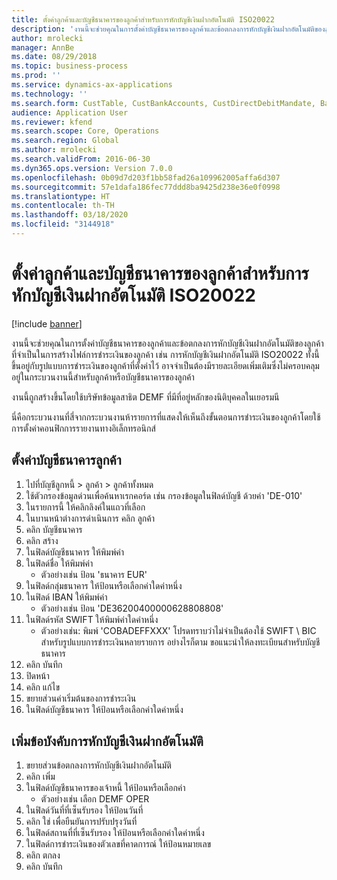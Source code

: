 ```yaml
---
title: ตั้งค่าลูกค้าและบัญชีธนาคารของลูกค้าสำหรับการหักบัญชีเงินฝากอัตโนมัติ ISO20022
description: 'งานนี้จะช่วยคุณในการตั้งค่าบัญชีธนาคารของลูกค้าและข้อตกลงการหักบัญชีเงินฝากอัตโนมัติของลูกค้าที่จำเป็นในการสร้างไฟล์การชำระเงินของลูกค้า เช่น การหักบัญชีเงินฝากอัตโนมัติ ISO20022 '
author: mrolecki
manager: AnnBe
ms.date: 08/29/2018
ms.topic: business-process
ms.prod: ''
ms.service: dynamics-ax-applications
ms.technology: ''
ms.search.form: CustTable, CustBankAccounts, CustDirectDebitMandate, BankAccountTableLookUp,  LogisticsAddressCityLookup
audience: Application User
ms.reviewer: kfend
ms.search.scope: Core, Operations
ms.search.region: Global
ms.author: mrolecki
ms.search.validFrom: 2016-06-30
ms.dyn365.ops.version: Version 7.0.0
ms.openlocfilehash: 0b09d7d203f1bb58fad26a109962005affa6d307
ms.sourcegitcommit: 57e1dafa186fec77ddd8ba9425d238e36e0f0998
ms.translationtype: HT
ms.contentlocale: th-TH
ms.lasthandoff: 03/18/2020
ms.locfileid: "3144918"
---
```

# <a name="set-up-customers-and-customer-bank-accounts-for-iso20022-direct-debits"></a>ตั้งค่าลูกค้าและบัญชีธนาคารของลูกค้าสำหรับการหักบัญชีเงินฝากอัตโนมัติ ISO20022

[!include [banner](../../includes/banner.md)]

งานนี้จะช่วยคุณในการตั้งค่าบัญชีธนาคารของลูกค้าและข้อตกลงการหักบัญชีเงินฝากอัตโนมัติของลูกค้าที่จำเป็นในการสร้างไฟล์การชำระเงินของลูกค้า เช่น การหักบัญชีเงินฝากอัตโนมัติ ISO20022  ทั้งนี้ขึ้นอยู่กับรูปแบบการชำระเงินของลูกค้าที่ตั้งค่าไว้ อาจจำเป็นต้องมีรายละเอียดเพิ่มเติมซึ่งไม่ครอบคลุมอยู่ในกระบวนงานนี้สำหรับลูกค้าหรือบัญชีธนาคารของลูกค้า 

งานนี้ถูกสร้างขึ้นโดยใช้บริษัทข้อมูลสาธิต DEMF ที่มีที่อยู่หลักของนิติบุคคลในเยอรมนี



นี่คือกระบวนงานที่สี่จากกระบวนงานห้ารายการที่แสดงให้เห็นถึงขั้นตอนการชำระเงินของลูกค้าโดยใช้การตั้งค่าคอนฟิกการรายงานทางอิเล็กทรอนิกส์


## <a name="set-up-a-customer-bank-account"></a>ตั้งค่าบัญชีธนาคารลูกค้า
1. ไปที่บัญชีลูกหนี้ > ลูกค้า > ลูกค้าทั้งหมด
2. ใช้ตัวกรองข้อมูลด่วนเพื่อค้นหาเรกคอร์ด  เช่น กรองข้อมูลในฟิลด์บัญชี ด้วยค่า 'DE-010'
3. ในรายการนี้ ให้คลิกลิงค์ในแถวที่เลือก
4. ในบานหน้าต่างการดำเนินการ คลิก ลูกค้า
5. คลิก บัญชีธนาคาร
6. คลิก สร้าง
7. ในฟิลด์บัญชีธนาคาร ให้พิมพ์ค่า
8. ในฟิลด์ชื่อ ให้พิมพ์ค่า 
    * ตัวอย่างเช่น ป้อน 'ธนาคาร EUR'  
9. ในฟิลด์กลุ่มธนาคาร ให้ป้อนหรือเลือกค่าใดค่าหนึ่ง
10. ในฟิลด์ IBAN ให้พิมพ์ค่า
    * ตัวอย่างเช่น ป้อน 'DE36200400000628808808'  
11. ในฟิลด์รหัส SWIFT ให้พิมพ์ค่าใดค่าหนึ่ง
    * ตัวอย่างเช่น: พิมพ์ 'COBADEFFXXX'  โปรดทราบว่าไม่จำเป็นต้องใช้ SWIFT \ BIC สำหรับรูปแบบการชำระเงินหลายรายการ อย่างไรก็ตาม ขอแนะนำให้ลงทะเบียนสำหรับบัญชีธนาคาร  
12. คลิก บันทึก
13. ปิดหน้า
14. คลิก แก้ไข
15. ขยายส่วนค่าเริ่มต้นของการชำระเงิน
16. ในฟิลด์บัญชีธนาคาร ให้ป้อนหรือเลือกค่าใดค่าหนึ่ง

## <a name="add-a-direct-debit-mandate"></a>เพิ่มข้อบังคับการหักบัญชีเงินฝากอัตโนมัติ
1. ขยายส่วนข้อตกลงการหักบัญชีเงินฝากอัตโนมัติ
2. คลิก เพิ่ม
3. ในฟิลด์บัญชีธนาคารของเจ้าหนี้ ให้ป้อนหรือเลือกค่า
    * ตัวอย่างเช่น เลือก DEMF OPER  
4. ในฟิลด์วันที่ที่เซ็นรับรอง ให้ป้อนวันที่
5. คลิก ใช่ เพื่อยืนยันการปรับปรุงวันที่
6. ในฟิลด์สถานที่ที่เซ็นรับรอง ให้ป้อนหรือเลือกค่าใดค่าหนึ่ง
7. ในฟิลด์การชำระเงินของตัวเลขที่คาดการณ์ ให้ป้อนหมายเลข
8. คลิก ตกลง
9. คลิก บันทึก

